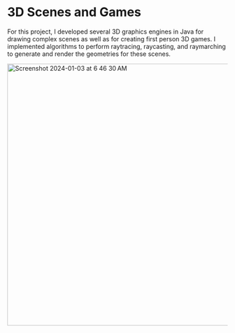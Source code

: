 # 3D Scenes and Games
For this project, I developed several 3D graphics engines in Java for drawing complex scenes as well as for creating first person 3D games.
I implemented algorithms to perform raytracing, raycasting, and raymarching to generate and render the geometries for these scenes.

<img width="599" alt="Screenshot 2024-01-03 at 6 46 30 AM" src="https://github.com/caseyhild/3D-Scenes-Games/assets/44584719/d5dc425d-cc95-4696-a209-0e0f93c7d3c8">

